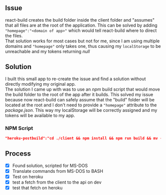 ## Issue
react-build creates the build folder inside the client folder and "assumes" that all files are at the root of the application. This can be solved by adding `"homepage":"<domain of app>"` which would tell react-build where to direct the files.<br>
That solution works for most cases but not for me, since I am using multiple domains and `"homepage"` only takes one, thus causing my `localStorage` to be unreachable and my tokens returning *null*

## Solution
I built this small app to re-create the issue and find a solution without directly modifying my original app.<br>
The solution I came up with was to use an *npm* build script that would move the build folder to the root of the app after it builds. This solved my issue because now react-build can safely assume that the "build" folder will be located at the root and I don't need to provide a `"homepage"` attribute to the *package.json*. This way my localStorage will be correctly assigned and my tokens will be available to my app.

### NPM Script 
```json
"heroku-postbuild":"cd ./client && npm install && npm run build && mv -f ./build ../"
```

## Process
- [x] Found solution, scripted for MS-DOS
- [x] Translate commands from MS-DOS to BASH
- [x] Test on heroku
- [x] test a fetch from the client to the api on dev
- [x] test that fetch on heroku